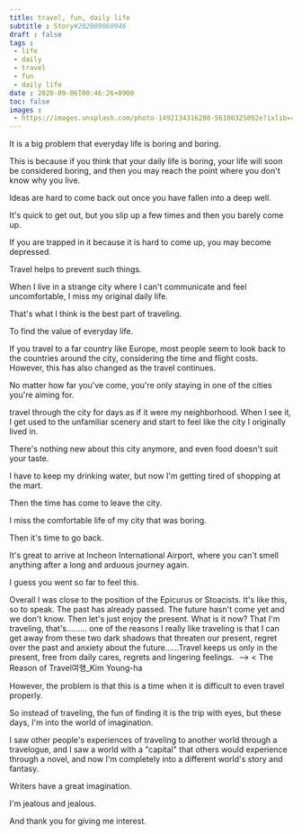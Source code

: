 ```yaml
---
title: travel, fun, daily life
subtitle : Story#202009060946
draft : false
tags :
 - life
 - daily
 - travel
 - fun
 - daily life
date : 2020-09-06T00:46:26+0900
toc: false
images : 
 - https://images.unsplash.com/photo-1492134316208-56100325092e?ixlib=rb-1.2.1&q=80&fm=jpg&crop=entropy&cs=tinysrgb&w=1080&fit=max&ixid=eyJhcHBfaWQiOjE1NTU0OX0
---
```


It is a big problem that everyday life is boring and boring.  

This is because if you think that your daily life is boring, your life will soon be considered boring, and then you may reach the point where you don't know why you live.  

Ideas are hard to come back out once you have fallen into a deep well.  

It's quick to get out, but you slip up a few times and then you barely come up.  

If you are trapped in it because it is hard to come up, you may become depressed.  

Travel helps to prevent such things.  

When I live in a strange city where I can't communicate and feel uncomfortable, I miss my original daily life.  

That's what I think is the best part of traveling.  

To find the value of everyday life.  

If you travel to a far country like Europe, most people seem to look back to the countries around the city, considering the time and flight costs. However, this has also changed as the travel continues.  

No matter how far you've come, you're only staying in one of the cities you're aiming for.  

travel through the city for days as if it were my neighborhood. When I see it, I get used to the unfamiliar scenery and start to feel like the city I originally lived in.  

There's nothing new about this city anymore, and even food doesn't suit your taste.  

I have to keep my drinking water, but now I'm getting tired of shopping at the mart.  

Then the time has come to leave the city.  

I miss the comfortable life of my city that was boring.  

Then it's time to go back.  

It's great to arrive at Incheon International Airport, where you can't smell anything after a long and arduous journey again.  

I guess you went so far to feel this.  

Overall I was close to the position of the Epicurus or Stoacists. It's like this, so to speak. The past has already passed. The future hasn't come yet and we don't know. Then let's just enjoy the present. What is it now? That I'm traveling, that's......... one of the reasons I really like traveling is that I can get away from these two dark shadows that threaten our present, regret over the past and anxiety about the future......Travel keeps us only in the present, free from daily cares, regrets and lingering feelings.  -->  < The Reason of Travel여행_Kim Young-ha  

However, the problem is that this is a time when it is difficult to even travel properly.  

So instead of traveling, the fun of finding it is the trip with eyes, but these days, I'm into the world of imagination.  

I saw other people's experiences of traveling to another world through a travelogue, and I saw a world with a "capital" that others would experience through a novel, and now I'm completely into a different world's story and fantasy.  

Writers have a great imagination.  

I'm jealous and jealous.  

And thank you for giving me interest.  
